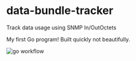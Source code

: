 # data-bundle-tracker
Track data usage using SNMP In/OutOctets

My first Go program! Built quickly not beautifully.

![go workflow](https://github.com/leonsteenkamp/data-bundle-tracker/actions/workflows/go.yml/badge.svg)